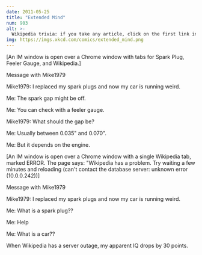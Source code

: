 ```yaml
---
date: 2011-05-25
title: "Extended Mind"
num: 903
alt: >-
  Wikipedia trivia: if you take any article, click on the first link in the article text not in parentheses or italics, and then repeat, you will eventually end up at "Philosophy".
img: https://imgs.xkcd.com/comics/extended_mind.png
---
```

[An IM window is open over a Chrome window with tabs for Spark Plug, Feeler Gauge, and Wikipedia.]

Message with Mike1979

Mike1979: I replaced my spark plugs and now my car is running weird.

Me: The spark gap might be off.

Me: You can check with a feeler gauge.

Mike1979: What should the gap be?

Me: Usually between 0.035" and 0.070".

Me: But it depends on the engine.

[An IM window is open over a Chrome window with a single Wikipedia tab, marked ERROR. The page says: "Wikipedia has a problem. Try waiting a few minutes and reloading (can't contact the database server: unknown error (10.0.0.242))]

Message with Mike1979

Mike1979: I replaced my spark plugs and now my car is running weird.

Me: What is a spark plug??

Me: Help

Me: What is a car??

When Wikipedia has a server outage, my apparent IQ drops by 30 points.